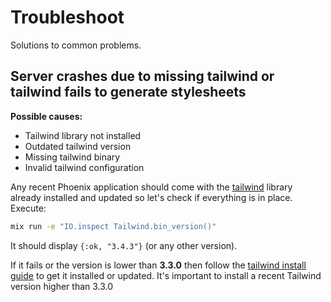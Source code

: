 # Troubleshoot

Solutions to common problems.

## Server crashes due to missing tailwind or tailwind fails to generate stylesheets

**Possible causes:**
- Tailwind library not installed
- Outdated tailwind version
- Missing tailwind binary
- Invalid tailwind configuration

Any recent Phoenix application should come with the [tailwind](https://hex.pm/packages/tailwind) library already installed and updated
so let's check if everything is in place. Execute:

```sh
mix run -e "IO.inspect Tailwind.bin_version()"
```

It should display `{:ok, "3.4.3"}` (or any other version).

If it fails or the version is lower than **3.3.0** then follow the [tailwind install guide](https://github.com/phoenixframework/tailwind?tab=readme-ov-file#installation)
to get it installed or updated. It's important to install a recent Tailwind version higher than 3.3.0